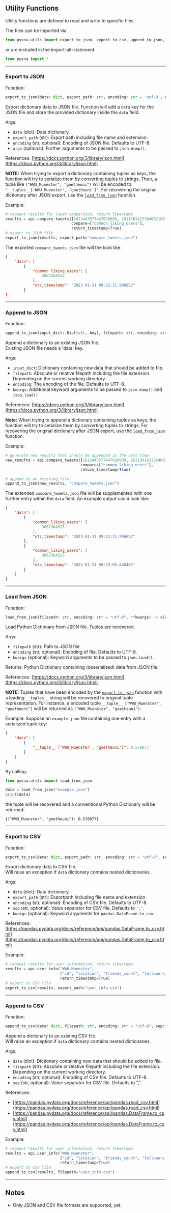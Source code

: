 Utility Functions
----------------

Utility functions are defined to read and write to specific files.

The files can be imported via

```python
from pysna.utils import export_to_json, export_to_csv, append_to_json, append_to_csv, load_from_json
```

or are included in the import-all-statement:

```python
from pysna import *
```

________

### Export to JSON

Function:

```python
export_to_json(data: dict, export_path: str, encoding: str = 'utf-8', ensure_ascii: bool = False, *args)
```
Export dictionary data to JSON file.
Function will add a ```data``` key for the JSON file and store the provided dictionary inside the ```data``` field.

Args:

- ```data``` (dict): Data dictionary.
- ```export_path``` (str): Export path including file name and extension.
- ```encoding``` (str, optional): Encoding of JSON file. Defaults to UTF-8.
- ```args``` (optional): Further arguments to be passed to ```json.dump()```.

References: [https://docs.python.org/3/library/json.html](https://docs.python.org/3/library/json.html)

**NOTE:** When trying to export a dictionary containing tuples as keys, the function will try to serialize them by converting tuples to strings. Then, a tuple like ```("WWU_Muenster", "goetheuni")``` will be encoded to: ```"__tuples__['WWU_Muenster', 'goetheuni']"```. For recovering the original dictionary after JSON export, use the [```load_from_json```](#load-from-json) function.

Example:
```python
# request results for Tweet comparison, return timestamp
results = api.compare_tweets([1612443577447026689, 1611301422364082180, 1612823288723476480],
                             compare=["common_liking_users"],
                             return_timestamp=True)
# export to JSON file
export_to_json(results, export_path="compare_tweets.json")
```
The exported ```compare_tweets.json``` file will the look like:
```json
{
    "data": [
        {
            "common_liking_users": [
                3862364523
            ],
            "utc_timestamp": "2023-01-31 09:22:11.996652"
        }
}
```

________

### Append to JSON

Function:

```python
append_to_json(input_dict: Dict[str, Any], filepath: str, encoding: str = "utf-8", **kwargs)
```

Append a dictionary to an existing JSON file.  
Existing JSON file needs a 'data' key.

Args:

- ```input_dict```: Dictionary containing new data that should be added to file.
- ```filepath```: Absolute or relative filepath including the file extension. Depending on the current working directory.
- ```encoding```: The encoding of the file. Defaults to UTF-8.
- ```kwargs```: Additional keyword arguments to be passed to ```json.dump()``` and ```json.load()```

References: [https://docs.python.org/3/library/json.html](https://docs.python.org/3/library/json.html)

**Note:** When trying to append a dictionary containing tuples as keys, the function will try to serialize them by converting tuples to strings. For recovering the original dictionary after JSON export, use the [```load_from_json```](#load-from-json) function.

Example:

```python
# generate new results that should be appended in the next step
new_results = api.compare_tweets([1612443577447026689, 1611301422364082180, 1612823288723476480],
                                 compare=["common_liking_users"],
                                 return_timestamp=True)

# append to an existing file.
append_to_json(new_results, "compare_tweets.json")
```

The extended ```compare_tweets.json``` file will be supplemented with one further entry within the ```data``` field. An example output could look like:

```json
{
    "data": [
        {
            "common_liking_users": [
                3862364523
            ],
            "utc_timestamp": "2023-01-31 09:22:11.996652"
        },
        {
            "common_liking_users": [
                3862364523
            ],
            "utc_timestamp": "2023-01-31 09:23:05.848485"
        }
    ]
}

```
________

### Load from JSON

Function:
```python
load_from_json(filepath: str, encoding: str = "utf-8", **kwargs) -> dict
```
Load Python Dictionary from JSON file. Tuples are recovered.

Args:

- ```filepath``` (str): Path to JSON file.
- ```encoding``` (str, optional): Encoding of file. Defaults to UTF-8.
- ```kwargs``` (optional): Keyword arguments to be passed to ```json.load()```.

Returns:
Python Dictionary containing (deserialized) data from JSON file.


References: [https://docs.python.org/3/library/json.html](https://docs.python.org/3/library/json.html)


**NOTE**: Tuples that have been encoded by the [```export_to_json```](#export-to-json) function with a leading ```__tuples__``` string will be recovered to original tuple representation. For instance, a encoded tuple ```__tuple__ ["WWU_Muenster", "goetheuni"]``` will be returned as ```("WWU_Muenster", "goetheuni")```.


Example:
Suppose an ```example.json``` file containing one entry with a serialized tuple key:
```json
{
    "data": [
        {
            "__tuple__ ['WWU_Muenster', 'goetheuni']": 0.578077
        }
    ]
}
```
By calling:
```python
from pysna.utils import load_from_json

data = load_from_json("example.json")
print(data)
```
the tuple will be recovered and a conventional Python Dictionary will be returned:
```
{("WWU_Muenster", "goetheuni"): 0.578077}
```

________

### Export to CSV

Function:

```python
export_to_csv(data: dict, export_path: str, encoding: str = "utf-8", sep: str = ",", **kwargs)
```

Export dictionary data to CSV file.  
Will raise an exception if ```data``` dictionary contains nested dictionaries.

Args:

- ```data``` (dict): Data dictionary
- ```export_path``` (str): Exportpath including file name and extension.
- ```encoding``` (str, optional): Encoding of CSV file. Defaults to UTF-8.
- ```sep``` (str, optional): Value separator for CSV file. Defaults to ```','```.
- ```kwargs``` (optional): Keyword arguments for ```pandas.DataFrame.to_csv```.

References: [https://pandas.pydata.org/docs/reference/api/pandas.DataFrame.to_csv.html](https://pandas.pydata.org/docs/reference/api/pandas.DataFrame.to_csv.html)

Example:

```python
# request results for user information, return timestamp
results = api.user_info("WWU_Muenster",
                        ["id", "location", "friends_count", "followers_count", "last_active", "statuses_count"],
                        return_timestamp=True)
# export to CSV file
export_to_csv(results, export_path="user_info.csv")
```

________

### Append to CSV

Function:

```python
append_to_csv(data: dict, filepath: str, encoding: str = "utf-8", sep: str = ",")
```

Append a dictionary to an existing CSV file.  
Will raise an exception if ```data``` dictionary contains nested dictionaries.


Args:

- ```data``` (dict): Dictionary containing new data that should be added to file.
- ```filepath``` (str): Absolute or relative filepath including the file extension. Depending on the current working directory.
- ```encoding``` (str, optional): Encoding of CSV file. Defaults to UTF-8.
- ```sep``` (str, optional): Value separator for CSV file. Defaults to ",".

References:  

- [https://pandas.pydata.org/docs/reference/api/pandas.read_csv.html](https://pandas.pydata.org/docs/reference/api/pandas.read_csv.html)  
- [https://pandas.pydata.org/docs/reference/api/pandas.DataFrame.to_csv.html](https://pandas.pydata.org/docs/reference/api/pandas.DataFrame.to_csv.html)


Example:
```python
# request results for user information, return timestamp
results = api.user_info("WWU_Muenster",
                        ["id", "location", "friends_count", "followers_count", "last_active", "statuses_count"],
                        return_timestamp=True)
# export to CSV file
append_to_csv(results, filepath="user_info.csv")
```

________

Notes
----------------
- Only JSON and CSV file formats are supported, yet.
